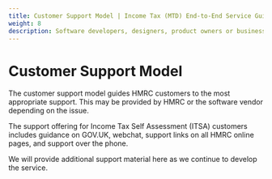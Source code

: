 ```yaml
---
title: Customer Support Model | Income Tax (MTD) End-to-End Service Guide
weight: 8
description: Software developers, designers, product owners or business analysts. Integrate your software with the Income Tax API for Making Tax Digital.
---
```


# Customer Support Model
<!--- Section owner: MTD Programme --->

The customer support model guides HMRC customers to the most appropriate support. This may be provided by HMRC or the software vendor depending on the issue.

The support offering for Income Tax Self Assessment (ITSA) customers includes guidance on GOV.UK, webchat, support links on all HMRC online pages, and support over the phone.

We will provide additional support material here as we continue to develop the service.

